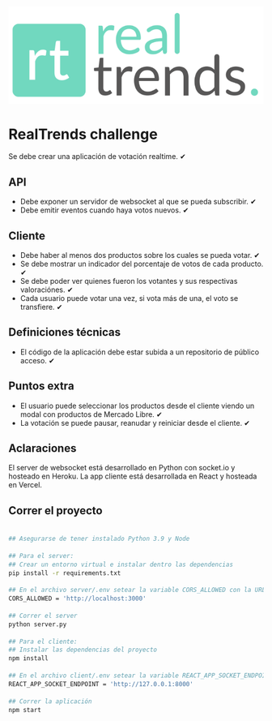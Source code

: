 ![RealTrends](./client/src/logo.svg "RealTrends")

# RealTrends challenge
Se debe crear una aplicación de votación realtime. ✔︎

## API
* Debe exponer un servidor de websocket al que se pueda subscribir. ✔︎
* Debe emitir eventos cuando haya votos nuevos. ✔︎

## Cliente
* Debe haber al menos dos productos sobre los cuales se pueda votar. ✔︎
* Se debe mostrar un indicador del porcentaje de votos de cada producto. ✔︎
* Se debe poder ver quienes fueron los votantes y sus respectivas valoraciónes. ✔︎
* Cada usuario puede votar una vez, si vota más de una, el voto se transfiere. ✔︎

## Definiciones técnicas
* El código de la aplicación debe estar subida a un repositorio de público acceso. ✔︎

## Puntos extra
* El usuario puede seleccionar los productos desde el cliente viendo un modal con productos de Mercado Libre. ✔︎
* La votación se puede pausar, reanudar y reiniciar desde el cliente. ✔︎

## Aclaraciones
El server de websocket está desarrollado en Python con socket.io y hosteado en Heroku.
La app cliente está desarrollada en React y hosteada en Vercel.


## Correr el proyecto

```bash

## Asegurarse de tener instalado Python 3.9 y Node

## Para el server:
## Crear un entorno virtual e instalar dentro las dependencias
pip install -r requirements.txt

## En el archivo server/.env setear la variable CORS_ALLOWED con la URL del cliente, para evitar los errores de CORS
CORS_ALLOWED = 'http://localhost:3000'

## Correr el server
python server.py

## Para el cliente:
## Instalar las dependencias del proyecto
npm install

## En el archivo client/.env setear la variable REACT_APP_SOCKET_ENDPOINT con la URL del server de websockets
REACT_APP_SOCKET_ENDPOINT = 'http://127.0.0.1:8000'

## Correr la aplicación
npm start
```